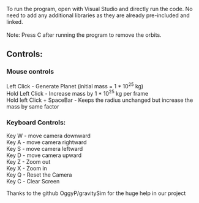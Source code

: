 To run the program, open with Visual Studio and directly run the code. No need to add any additional libraries as they are already pre-included and linked. <br/>
<br/>
Note: Press C after running the program to remove the orbits.

## Controls:
### Mouse controls 
Left Click - Generate Planet (initial mass = 1 * 10<sup>25</sup>  kg) <br/>
Hold Left Click - Increase mass by  1 * 10<sup>25</sup>  kg per frame <br/>
Hold left Click + SpaceBar - Keeps the radius unchanged but increase the mass by same factor <br/>

### Keyboard Controls:
Key W  - move camera downward <br/>
Key A - move camera rightward <br/>
Key S - move camera leftward <br/>
Key D - move camera upward <br/>
Key Z - Zoom out <br/>
Key X - Zoom in <br/>
Key Q - Reset the Camera <br/>
Key C - Clear Screen <br/>

Thanks to the github OggyP/gravitySim for the huge help in our project
